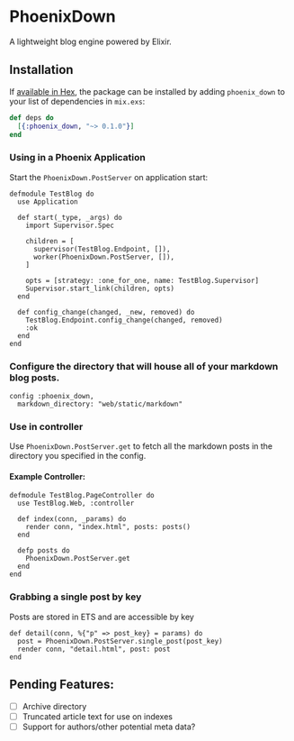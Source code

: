 # PhoenixDown
A lightweight blog engine powered by Elixir.

## Installation

If [available in Hex](https://hex.pm/docs/publish), the package can be installed
by adding `phoenix_down` to your list of dependencies in `mix.exs`:

```elixir
def deps do
  [{:phoenix_down, "~> 0.1.0"}]
end
```

### Using in a Phoenix Application
Start the `PhoenixDown.PostServer` on application start:
```
defmodule TestBlog do
  use Application

  def start(_type, _args) do
    import Supervisor.Spec

    children = [
      supervisor(TestBlog.Endpoint, []),
      worker(PhoenixDown.PostServer, []),
    ]

    opts = [strategy: :one_for_one, name: TestBlog.Supervisor]
    Supervisor.start_link(children, opts)
  end

  def config_change(changed, _new, removed) do
    TestBlog.Endpoint.config_change(changed, removed)
    :ok
  end
end
```

### Configure the directory that will house all of your markdown blog posts.
```
config :phoenix_down,
  markdown_directory: "web/static/markdown"
```

### Use in controller
Use `PhoenixDown.PostServer.get` to fetch all the markdown posts in the directory
you specified in the config.

#### Example Controller:
```
defmodule TestBlog.PageController do
  use TestBlog.Web, :controller

  def index(conn, _params) do
    render conn, "index.html", posts: posts()
  end

  defp posts do
    PhoenixDown.PostServer.get
  end
end
```

### Grabbing a single post by key
Posts are stored in ETS and are accessible by key

```
def detail(conn, %{"p" => post_key} = params) do
  post = PhoenixDown.PostServer.single_post(post_key)
  render conn, "detail.html", post: post
end
```

## Pending Features:
- [ ] Archive directory
- [ ] Truncated article text for use on indexes
- [ ] Support for authors/other potential meta data?
